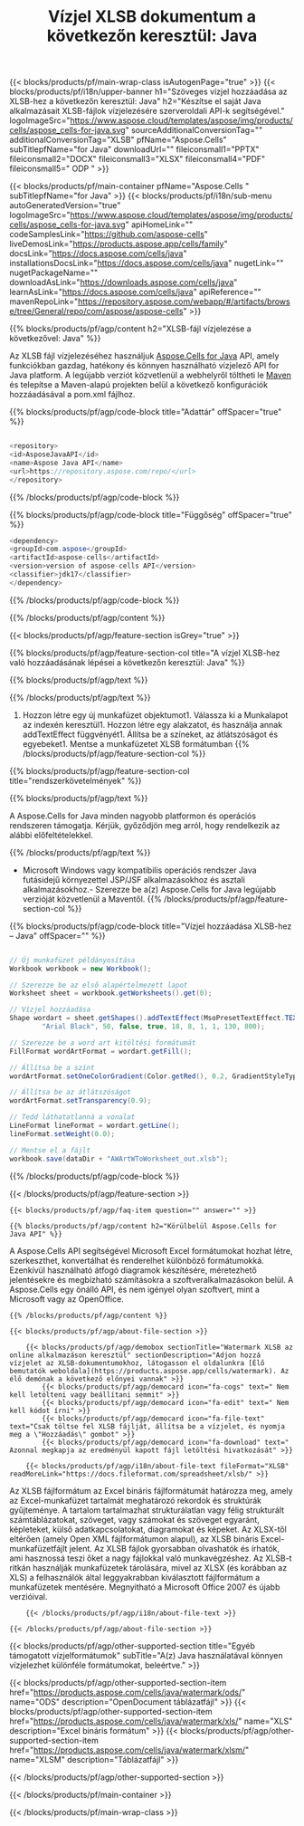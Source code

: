 ﻿---
title: "Vízjel XLSB dokumentum a következőn keresztül: Java "
weight: 5900
url: /hu/java/watermark/xlsb/ 
description: Java mintakód a vízjel XLSB-fájlhoz való hozzáadásához vagy eltávolításához a Java Runtime Environment for JSP/JSF Applications and Desktop Applications webhelyen.
---
{{< blocks/products/pf/main-wrap-class isAutogenPage="true" >}}
{{< blocks/products/pf/i18n/upper-banner h1="Szöveges vízjel hozzáadása az XLSB-hez a következőn keresztül: Java" h2="Készítse el saját Java alkalmazásait XLSB-fájlok vízjelezésére szerveroldali API-k segítségével." logoImageSrc="https://www.aspose.cloud/templates/aspose/img/products/cells/aspose_cells-for-java.svg" sourceAdditionalConversionTag="" additionalConversionTag="XLSB" pfName="Aspose.Cells" subTitlepfName="for Java" downloadUrl="" fileiconsmall1="PPTX" fileiconsmall2="DOCX" fileiconsmall3="XLSX" fileiconsmall4="PDF" fileiconsmall5=" ODP " >}}

{{< blocks/products/pf/main-container pfName="Aspose.Cells " subTitlepfName="for Java" >}}
{{< blocks/products/pf/i18n/sub-menu autoGeneratedVersion="true" logoImageSrc="https://www.aspose.cloud/templates/aspose/img/products/cells/aspose_cells-for-java.svg" apiHomeLink="" codeSamplesLink="https://github.com/aspose-cells" liveDemosLink="https://products.aspose.app/cells/family" docsLink="https://docs.aspose.com/cells/java" installationsDocsLink="https://docs.aspose.com/cells/java" nugetLink="" nugetPackageName="" downloadAsLink="https://downloads.aspose.com/cells/java" learnAsLink="https://docs.aspose.com/cells/java" apiReference="" mavenRepoLink="https://repository.aspose.com/webapp/#/artifacts/browse/tree/General/repo/com/aspose/aspose-cells" >}}

{{% blocks/products/pf/agp/content h2="XLSB-fájl vízjelezése a következővel: Java" %}}

 Az XLSB fájl vízjelezéséhez használjuk
 [Aspose.Cells for Java](https://products.aspose.com/cells/java) 
 API, amely funkciókban gazdag, hatékony és könnyen használható vízjelező API for Java platform. A legújabb verziót közvetlenül a webhelyről töltheti le
 [Maven](https://repository.aspose.com/webapp/#/artifacts/browse/tree/General/repo/com/aspose/aspose-cells) 
 és telepítse a Maven-alapú projekten belül a következő konfigurációk hozzáadásával a pom.xml fájlhoz.

{{% blocks/products/pf/agp/code-block title="Adattár" offSpacer="true" %}}

```cs

<repository>
<id>AsposeJavaAPI</id>
<name>Aspose Java API</name>
<url>https://repository.aspose.com/repo/</url>
</repository>


```

{{% /blocks/products/pf/agp/code-block %}}

{{% blocks/products/pf/agp/code-block title="Függőség" offSpacer="true" %}}

```cs
<dependency>
<groupId>com.aspose</groupId>
<artifactId>aspose-cells</artifactId>
<version>version of aspose-cells API</version>
<classifier>jdk17</classifier>
</dependency>


```

{{% /blocks/products/pf/agp/code-block %}}

{{% /blocks/products/pf/agp/content %}}

{{< blocks/products/pf/agp/feature-section isGrey="true" >}}

{{% blocks/products/pf/agp/feature-section-col title="A vízjel XLSB-hez való hozzáadásának lépései a következőn keresztül: Java" %}}

{{% blocks/products/pf/agp/text %}}

{{% /blocks/products/pf/agp/text %}}

1. Hozzon létre egy új munkafüzet objektumot1. Válassza ki a Munkalapot az indexén keresztül1. Hozzon létre egy alakzatot, és használja annak addTextEffect függvényét1. Állítsa be a színeket, az átlátszóságot és egyebeket1. Mentse a munkafüzetet XLSB formátumban
{{% /blocks/products/pf/agp/feature-section-col %}}

{{% blocks/products/pf/agp/feature-section-col title="rendszerkövetelmények" %}}

{{% blocks/products/pf/agp/text %}}

 A Aspose.Cells for Java minden nagyobb platformon és operációs rendszeren támogatja. Kérjük, győződjön meg arról, hogy rendelkezik az alábbi előfeltételekkel.

{{% /blocks/products/pf/agp/text %}}

- Microsoft Windows vagy kompatibilis operációs rendszer Java futásidejű környezettel JSP/JSF alkalmazásokhoz és asztali alkalmazásokhoz.- Szerezze be a(z) Aspose.Cells for Java legújabb verzióját közvetlenül a Maventől.
{{% /blocks/products/pf/agp/feature-section-col %}}

{{% blocks/products/pf/agp/code-block title="Vízjel hozzáadása XLSB-hez – Java" offSpacer="" %}}

```cs

// Új munkafüzet példányosítása
Workbook workbook = new Workbook();

// Szerezze be az első alapértelmezett lapot
Worksheet sheet = workbook.getWorksheets().get(0);

// Vízjel hozzáadása
Shape wordart = sheet.getShapes().addTextEffect(MsoPresetTextEffect.TEXT_EFFECT_1, "CONFIDENTIAL",
		"Arial Black", 50, false, true, 18, 8, 1, 1, 130, 800);

// Szerezze be a word art kitöltési formátumát
FillFormat wordArtFormat = wordart.getFill();

// Állítsa be a színt
wordArtFormat.setOneColorGradient(Color.getRed(), 0.2, GradientStyleType.HORIZONTAL, 2);

// Állítsa be az átlátszóságot
wordArtFormat.setTransparency(0.9);

// Tedd láthatatlanná a vonalat
LineFormat lineFormat = wordart.getLine();
lineFormat.setWeight(0.0);

// Mentse el a fájlt
workbook.save(dataDir + "AWArtWToWorksheet_out.xlsb");  


```

{{% /blocks/products/pf/agp/code-block %}}

{{< /blocks/products/pf/agp/feature-section >}}

    {{< blocks/products/pf/agp/faq-item question="" answer="" >}}
 

<!-- aboutfile Starts -->

    {{% blocks/products/pf/agp/content h2="Körülbelül Aspose.Cells for Java API" %}}

 A Aspose.Cells API segítségével Microsoft Excel formátumokat hozhat létre, szerkeszthet, konvertálhat és renderelhet különböző formátumokká. Ezenkívül használható átfogó diagramok készítésére, méretezhető jelentésekre és megbízható számításokra a szoftveralkalmazásokon belül. A Aspose.Cells egy önálló API, és nem igényel olyan szoftvert, mint a Microsoft vagy az OpenOffice.  



    {{% /blocks/products/pf/agp/content %}}

    {{< blocks/products/pf/agp/about-file-section >}}

        {{< blocks/products/pf/agp/demobox sectionTitle="Watermark XLSB az online alkalmazáson keresztül" sectionDescription="Adjon hozzá vízjelet az XLSB-dokumentumokhoz, látogasson el oldalunkra [Élő bemutatók weboldala](https://products.aspose.app/cells/watermark). Az élő demónak a következő előnyei vannak" >}}
            {{< blocks/products/pf/agp/democard icon="fa-cogs" text=" Nem kell letölteni vagy beállítani semmit" >}}
            {{< blocks/products/pf/agp/democard icon="fa-edit" text=" Nem kell kódot írni" >}}
            {{< blocks/products/pf/agp/democard icon="fa-file-text" text="Csak töltse fel XLSB fájlját, állítsa be a vízjelet, és nyomja meg a \"Hozzáadás\" gombot" >}}
            {{< blocks/products/pf/agp/democard icon="fa-download" text=" Azonnal megkapja az eredményül kapott fájl letöltési hivatkozását" >}}

        {{< blocks/products/pf/agp/i18n/about-file-text fileFormat="XLSB" readMoreLink="https://docs.fileformat.com/spreadsheet/xlsb/" >}}
Az XLSB fájlformátum az Excel bináris fájlformátumát határozza meg, amely az Excel-munkafüzet tartalmát meghatározó rekordok és struktúrák gyűjteménye. A tartalom tartalmazhat strukturálatlan vagy félig strukturált számtáblázatokat, szöveget, vagy számokat és szöveget egyaránt, képleteket, külső adatkapcsolatokat, diagramokat és képeket. Az XLSX-től eltérően (amely Open XML fájlformátumon alapul), az XLSB bináris Excel-munkafüzetfájlt jelent. Az XLSB fájlok gyorsabban olvashatók és írhatók, ami hasznossá teszi őket a nagy fájlokkal való munkavégzéshez. Az XLSB-t ritkán használják munkafüzetek tárolására, mivel az XLSX (és korábban az XLS) a felhasználók által leggyakrabban kiválasztott fájlformátum a munkafüzetek mentésére. Megnyitható a Microsoft Office 2007 és újabb verzióival.

        {{< /blocks/products/pf/agp/i18n/about-file-text >}}

    {{< /blocks/products/pf/agp/about-file-section >}}

<!-- aboutfile Ends -->

{{< blocks/products/pf/agp/other-supported-section title="Egyéb támogatott vízjelformátumok" subTitle="A(z) Java használatával könnyen vízjelezhet különféle formátumokat, beleértve." >}}

{{< blocks/products/pf/agp/other-supported-section-item href="https://products.aspose.com/cells/java/watermark/ods/" name="ODS" description="OpenDocument táblázatfájl" >}}
{{< blocks/products/pf/agp/other-supported-section-item href="https://products.aspose.com/cells/java/watermark/xls/" name="XLS" description="Excel bináris formátum" >}}
{{< blocks/products/pf/agp/other-supported-section-item href="https://products.aspose.com/cells/java/watermark/xlsm/" name="XLSM" description="Táblázatfájl" >}}

{{< /blocks/products/pf/agp/other-supported-section >}}

{{< /blocks/products/pf/main-container >}}
    
{{< /blocks/products/pf/main-wrap-class >}}